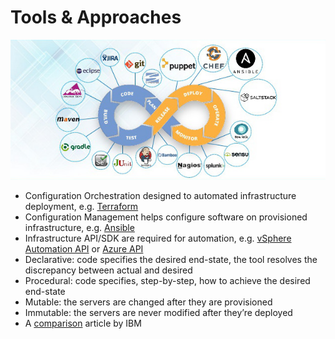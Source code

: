 # Tools & Approaches

[![](/assets/devops-tools.jpg)](https://www.slideshare.net/EdurekaIN/chef-vs-puppet-vs-ansible-vs-saltstack-configuration-management-tools-comparison-edureka)

* Configuration Orchestration designed to automated infrastructure deployment, e.g. [Terraform](https://www.gartner.com/reviews/market/cloud-management-platforms/vendor/hashicorp/product/terraform-enterprise/ratings?timeFilter=12)
* Configuration Management helps configure software on provisioned infrastructure, e.g. [Ansible](https://www.gartner.com/reviews/market/application-release-orchestration-solutions/vendor/red_hat/product/red-hat-ansible)
* Infrastructure API/SDK are required for automation, e.g. [vSphere Automation API](https://code.vmware.com/apis/366/vsphere-automation) or [Azure API](https://docs.microsoft.com/en-us/rest/api/azure/)
* Declarative: code specifies the desired end-state, the tool resolves the discrepancy between actual and desired
* Procedural: code specifies, step-by-step, how to achieve the desired end-state
* Mutable: the servers are changed after they are provisioned
* Immutable: the servers are never modified after they’re deployed
* A [comparison](https://www.ibm.com/cloud/blog/chef-ansible-puppet-terraform) article by IBM



